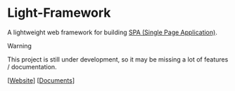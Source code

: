 # Light-Framework
A lightweight web framework for building [SPA (Single Page Application)](https://en.wikipedia.org/wiki/Single-page_application).

> [!WARNING]
> This project is still under development, so it may be missing a lot of features / documentation.

[[Website](https://framework.light.tw)] [[Documents](https://framework.light.tw/document)]
